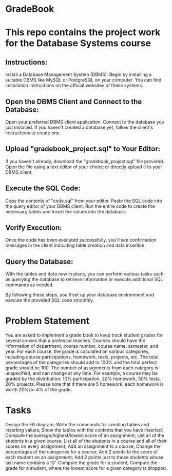 # GradeBook

# This repo contains the project work for the Database Systems course

## Instructions:

Install a Database Management System (DBMS): Begin by installing a suitable DBMS like MySQL or PostgreSQL on your computer. You can find installation instructions on the official websites of these systems.

## Open the DBMS Client and Connect to the Database:
Open your preferred DBMS client application.
Connect to the database you just installed. If you haven't created a database yet, follow the client's instructions to create one.

## Upload "gradebook_project.sql" to Your Editor:
If you haven't already, download the "gradebook_project.sql" file provided.
Open the file using a text editor of your choice or directly upload it to your DBMS client.

## Execute the SQL Code:
Copy the contents of "code.sql" from your editor.
Paste the SQL code into the query editor of your DBMS client.
Run the entire code to create the necessary tables and insert the values into the database.

## Verify Execution:
Once the code has been executed successfully, you'll see confirmation messages in the client indicating table creation and data insertion.

## Query the Database:
With the tables and data now in place, you can perform various tasks such as querying the database to retrieve information or execute additional SQL commands as needed.

By following these steps, you'll set up your database environment and execute the provided SQL code smoothly.

# Problem Statement
You are asked to implement a grade book to keep track student grades for several couses that a professor teaches. Courses should have the information of department, course number, course name, semester, and year.  For each course, the grade is caculated on various categories, including course participations, homework, tests, projects, etc.  The total percentages of the categories should add to 100% and the total perfect grade should be 100. The number of assignments from each category is unspecified, and can change at any time.  For example, a course may be graded by the distribution: 10% participation, 20% homework, 50% tests, 20% projects. Please note that if there are 5 homework, each homework is worth 20%/5=4% of the grade.

# Tasks
Design the ER diagram;
Write the commands for creating tables and inserting values;
Show the tables with the contents that you have inserted;
Compute the average/highest/lowest score of an assignment;
List all of the students in a given course;
List all of the students in a course and all of their scores on every assignment;
Add an assignment to a course;
Change the percentages of the categories for a course;
Add 2 points to the score of each student on an assignment;
Add 2 points just to those students whose last name contains a ‘Q’.
Compute the grade for a student;
Compute the grade for a student, where the lowest score for a given category is dropped.